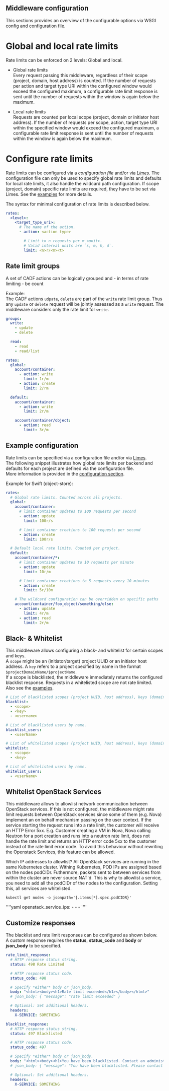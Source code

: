 ## Middleware configuration

This sections provides an overview of the configurable options via WSGI config and configuration file.

# Global and local rate limits

Rate limits can be enforced on 2 levels: Global and local.

- Global rate limits  
  Every request passing this middleware, regardless of their scope (project, domain, host address) is counted.
  If the number of requests per action and target type URI within the configured window would exceed the configured maximum,
  a configurable rate limit response is sent until the number of requests within the window is again below the maximum.

- Local rate limits  
  Requests are counted per local scope (project, domain or initiator host address).
  If the number of requests per scope, action, target type URI within the specified window would exceed the configured maximum,
  a configurable rate limit response is sent until the number of requests within the window is again below the maximum.

# Configure rate limits

Rate limits can be configured via a _configuration file_ and/or via [_Limes_](https://github.com/sapcc/limes).
The configuration file can only be used to specify global rate limits and defaults for local rate limits,
it also handle the wildcard path configuration.
If scope (project, domain) specific rate limits are required, they have to be set via Limes.
See the [examples](../etc/) for more details.

The syntax for minimal configuration of rate limits is described below.

```yaml
rates:
  <level>:
    <target_type_uri>:
      # The name of the action.
      - action: <action type>

        # Limit to n requests per m <unit>.
        # Valid interval units are `s, m, h, d`.
        limit: <n>r/<m><t>
```

## Rate limit groups

A set of CADF actions can be logically grouped and - in terms of rate limiting - be count

Example:  
The CADF actions `udpate`, `delete` are part of the `write` rate limit group.
Thus any `update` or `delete` request will be jointly assessed as a `write` request. The middleware considers only the rate limit for `write`.

```yaml
groups:
  write:
    - update
    - delete

  read:
    - read
    - read/list

rates:
  global:
    account/container:
      - action: write
        limit: 1r/m
      - action: create
        limit: 2/rm

  default:
    account/container:
      - action: write
        limit: 2r/m

    account/container/object:
      - action: read
        limit: 3r/m
```

## Example configuration

Rate limits can be specified via a configuration file and/or via [Limes](https://github.com/sapcc/limes).  
The following snippet illustrates how global rate limits per backend and defaults for each project are defined via the configuration file.  
More information is provided in the [configuration section](./docs/configuration.md).

Example for Swift (object-store):

```yaml
rates:
  # Global rate limits. Counted across all projects.
  global:
    account/container:
      # limit container updates to 100 requests per second
      - action: update
        limit: 100r/s

      # limit container creations to 100 requests per second
      - action: create
        limit: 100r/s

  # Default local rate limits. Counted per project.
  default:
    account/container/*:
      # limit container updates to 10 requests per minute
      - action: update
        limit: 10r/m

      # limit container creations to 5 requests every 10 minutes
      - action: create
        limit: 5r/10m

    # The wildcard configuration can be overridden on specific paths
    account/container/foo_object/something/else:
      - action: update
        limit: 4r/m
      - action: read
        limit: 2r/m
```

## Black- & Whitelist

This middleware allows configuring a black- and whitelist for certain scopes and keys.  
A `scope` might be an (initiator/target) project UUID or an initiator host address.
A `key` refers to a project specified by name in the format `$projectDomainName/$projectName`.  
If a scope is blacklisted, the middleware immediately returns the configured blacklist response.
Requests in a whitelisted scope are not rate limited.  
Also see the [examples](../etc/).

```yaml
# List of blacklisted scopes (project UUID, host address), keys (domainName/projectName).
blacklist:
  - <scope>
  - <key>
  - <username>

# List of blacklisted users by name.
blacklist_users:
  - <userName>

# List of whitelisted scopes (project UUID, host address), keys (domainName/projectName).
whitelist:
  - <scope>
  - <key>

# List of whitelisted users by name.
whitelist_users:
  - <userName>
```

## Whitelist OpenStack Services
This middleware allows to allowlist network communication between OpenStack services. 
If this is not configured, the middleware might rate limit requests between OpenStack services since some of them (e.g. Nova) implement an on behalf mechanism 
passing on the user context. If the service starting the request runs into a rate limit, the customer will receive an HTTP Error 5xx. 
E.g. Customer creating a VM in Nova, Nova calling Neutron for a port creation and runs into a neutron rate limit, does not handle the rate limit and 
returns an HTTP error code 5xx to the customer instead of the rate limit error code.
To avoid this behaviour without rewriting the Openstack Services, this feature can be allowed.

Which IP addresses to allowlist? 
All OpenStack services are running in the same Kubernetes cluster. Withing Kubernetes, POD IPs are assigned based on the nodes podCIDr. 
Futhermore, packets sent to between services from within the cluster are never source NAT'd. 
This is why to allowlist a service, you need to add all the podCIDr of the nodes to the configuration. 
Setting this, all services are whitelisted.

``kubectl get nodes -o jsonpath='{.items[*].spec.podCIDR}'``

''''yaml
openstack_service_ips:
    - <podCIDR>
    - <cidr>
    - <cidr>
''''

## Customize responses

The blacklist and rate limit responses can be configured as shown below.  
A custom response requires the **status**, **status_code** and **body** or **json_body** to be specified.

```yaml
rate_limit_response:
  # HTTP response status string.
  status: 498 Rate Limited

  # HTTP response status code.
  status_code: 498

  # Specify *either* body or json_body.
  body: "<html><body><h1>Rate limit exceeded</h1></body></html>"
  # json_body: { "message": "rate limit exceeded" }

  # Optional: Set additional headers.
  headers:
    X-SERVICE: SOMETHING

blacklist_response:
  # HTTP response status string.
  status: 497 Blacklisted

  # HTTP response status code.
  status_code: 497

  # Specify *either* body or json_body.
  body: "<html><body><h1>You have been blacklisted. Contact an administrator.</h1></body></html>"
  # json_body: { "message": "You have been blacklisted. Please contact and administrator." }

  # Optional: Set additional headers.
  headers:
    X-SERVICE: SOMETHING
```

